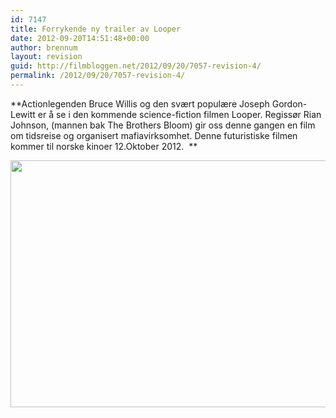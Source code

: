 ```yaml
---
id: 7147
title: Forrykende ny trailer av Looper
date: 2012-09-20T14:51:48+00:00
author: brennum
layout: revision
guid: http://filmbloggen.net/2012/09/20/7057-revision-4/
permalink: /2012/09/20/7057-revision-4/
---
```

**Actionlegenden Bruce Willis og den svært populære Joseph Gordon-Lewitt er å se i den kommende science-fiction filmen Looper. Regissør Rian Johnson, (mannen bak The Brothers Bloom) gir oss denne gangen en film om tidsreise og organisert mafiavirksomhet. Denne futuristiske filmen kommer til norske kinoer 12.Oktober 2012.  **

<a href="http://filmbloggen.net/?attachment_id=7144" rel="attachment wp-att-7144"><img class="alignnone size-large wp-image-7144" src="http://filmbloggen.net/wp-content/uploads//2012/09/looper_2012-2-2022x1289-620x395.jpg" alt="" width="620" height="395" /></a>

&nbsp;